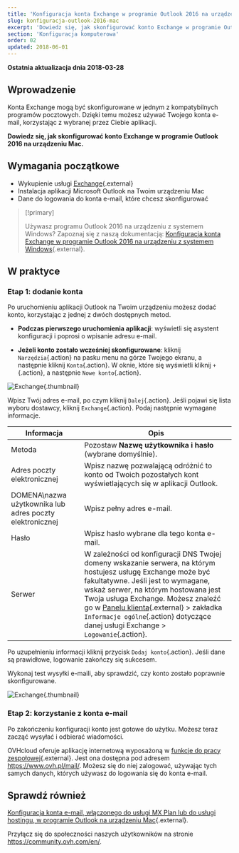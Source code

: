```yaml
---
title: 'Konfiguracja konta Exchange w programie Outlook 2016 na urządzeniach Mac'
slug: konfiguracja-outlook-2016-mac
excerpt: 'Dowiedz się, jak skonfigurować konto Exchange w programie Outlook 2016 na urządzeniu Mac'
section: 'Konfiguracja komputerowa'
order: 02
updated: 2018-06-01
---
```


**Ostatnia aktualizacja dnia 2018-03-28**

## Wprowadzenie

Konta Exchange mogą być skonfigurowane w jednym z kompatybilnych programów pocztowych. Dzięki temu możesz używać Twojego konta e-mail, korzystając z wybranej przez Ciebie aplikacji.

**Dowiedz się, jak skonfigurować konto Exchange w programie Outlook 2016 na urządzeniu Mac.**

## Wymagania początkowe

- Wykupienie usługi [Exchange](https://www.ovhcloud.com/pl/emails/){.external}
- Instalacja aplikacji Microsoft Outlook na Twoim urządzeniu Mac
- Dane do logowania do konta e-mail, które chcesz skonfigurować

> [!primary]
>
> Używasz programu Outlook 2016 na urządzeniu z systemem Windows? Zapoznaj się z naszą dokumentacją: [Konfiguracja konta Exchange w programie Outlook 2016 na urządzeniu z systemem Windows](https://docs.ovh.com/pl/microsoft-collaborative-solutions/konfiguracja-outlook-2016/){.external}.
>

## W praktyce

### Etap 1: dodanie konta

Po uruchomieniu aplikacji Outlook na Twoim urządzeniu możesz dodać konto, korzystając z jednej z dwóch dostępnych metod.

- **Podczas pierwszego uruchomienia aplikacji**: wyświetli się asystent konfiguracji i poprosi o wpisanie adresu e-mail.

- **Jeżeli konto zostało wcześniej skonfigurowane**: kliknij `Narzędzia`{.action} na pasku menu na górze Twojego ekranu, a następnie kliknij `Konta`{.action}. W oknie, które się wyświetli kliknij `+`{.action}, a następnie `Nowe konto`{.action}.

![Exchange](images/configuration-outlook-2016-mac-step1.png){.thumbnail}

Wpisz Twój adres e-mail, po czym kliknij `Dalej`{.action}. Jeśli pojawi się lista wyboru dostawcy, kliknij `Exchange`{.action}. Podaj następnie wymagane informacje.

|Informacja|Opis|
|---|---|
|Metoda|Pozostaw **Nazwę użytkownika i hasło** (wybrane domyślnie).|
|Adres poczty elektronicznej|Wpisz nazwę pozwalającą odróżnić to konto od Twoich pozostałych kont wyświetlających się w aplikacji Outlook.|
|DOMENA\nazwa użytkownika lub adres poczty elektronicznej|Wpisz pełny adres e-mail.|
|Hasło|Wpisz hasło wybrane dla tego konta e-mail.|
|Serwer|W zależności od konfiguracji DNS Twojej domeny wskazanie serwera, na którym hostujesz usługę Exchange może być fakultatywne. Jeśli jest to wymagane, wskaż serwer, na którym hostowana jest Twoja usługa Exchange. Możesz znaleźć go w [Panelu klienta](https://www.ovh.com/auth/?action=gotomanager&from=https://www.ovh.pl/&ovhSubsidiary=pl){.external} > zakładka `Informacje ogólne`{.action} dotyczące danej usługi Exchange > `Logowanie`{.action}.|

Po uzupełnieniu informacji kliknij przycisk `Dodaj konto`{.action}. Jeśli dane są prawidłowe, logowanie zakończy się sukcesem.

Wykonaj test wysyłki e-maili, aby sprawdzić, czy konto zostało poprawnie skonfigurowane.

![Exchange](images/configuration-exchange-outlook-2016-mac-step2.png){.thumbnail}

### Etap 2: korzystanie z konta e-mail

Po zakończeniu konfiguracji konto jest gotowe do użytku. Możesz teraz zacząć wysyłać i odbierać wiadomości.

OVHcloud oferuje aplikację internetową wyposażoną w [funkcje do pracy zespołowej](https://www.ovhcloud.com/pl/emails/){.external}. Jest ona dostępna pod adresem <https://www.ovh.pl/mail/>. Możesz się do niej zalogować, używając tych samych danych, których używasz do logowania się do konta e-mail.

## Sprawdź również

[Konfiguracja konta e-mail, włączonego do usługi MX Plan lub do usługi hostingu, w programie Outlook na urządzeniu Mac](https://docs.ovh.com/pl/emails/konfiguracja-outlook-2016-mac/){.external}.

Przyłącz się do społeczności naszych użytkowników na stronie <https://community.ovh.com/en/>.